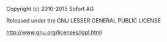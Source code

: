 Copyright (c) 2010-2015 Sofort AG

Released under the GNU LESSER GENERAL PUBLIC LICENSE

http://www.gnu.org/licenses/lgpl.html